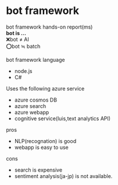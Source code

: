 # bot framework
bot framework hands-on report(ms)  
__bot is ...__  
:x:bot ≠ AI  
:o:bot ≒ batch

bot framework language  
- node.js  
- C#  

Uses the following azure service  
- azure cosmos DB  
- azure search  
- azure webapp  
- cognitive service(luis,text analytics API)  

pros  
- NLP(recognation) is good
- webapp is easy to use

cons
- search is expensive
- sentiment analysis(ja-jp) is not available.


